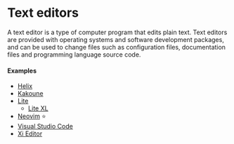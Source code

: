 # Text editors

A text editor is a type of computer program that edits plain text. Text editors are provided with operating systems and software development packages, and can be used to change files such as configuration files, documentation files and programming language source code.

#### Examples
- [Helix](https://github.com/helix-editor/helix)
- [Kakoune](https://kakoune.org)
- [Lite](https://github.com/rxi/lite)
  - [Lite XL](https://lite-xl.com)
- [Neovim](neovim.md) ⭐
- [Visual Studio Code](https://code.visualstudio.com)
- [Xi Editor](https://github.com/xi-editor/xi-editor)
